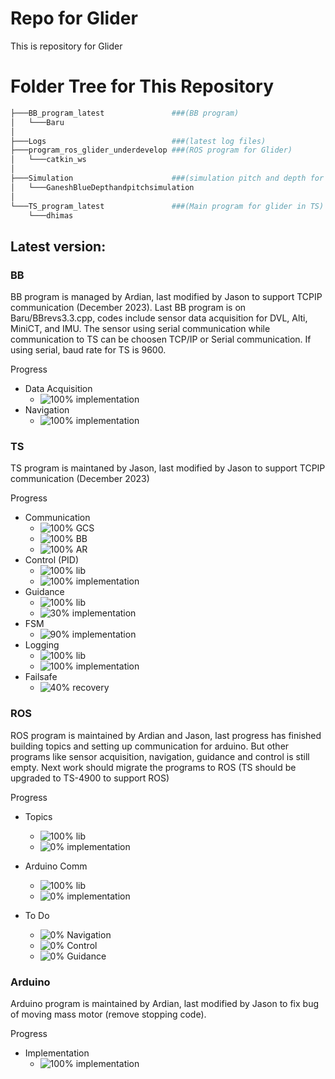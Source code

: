 ﻿# Repo for Glider
This is repository for Glider

# Folder Tree for This Repository
```bash
├───BB_program_latest               ###(BB program)
│   └───Baru
│       
├───Logs                            ###(latest log files)
├───program_ros_glider_underdevelop ###(ROS program for Glider)
│   └───catkin_ws
│     
├───Simulation                      ###(simulation pitch and depth for glider)
│   └───GaneshBlueDepthandpitchsimulation
│
└───TS_program_latest               ###(Main program for glider in TS)
    └───dhimas
```

## Latest version:
### BB
BB program is managed by Ardian, last modified by Jason to support TCPIP communication (December 2023). Last BB program is on Baru/BBrevs3.3.cpp, codes include sensor data acquisition for DVL, Alti, MiniCT, and IMU. The sensor using serial communication while communication to TS can be choosen TCP/IP or Serial communication. If using serial, baud rate for TS is 9600.

Progress
- Data Acquisition
  - ![100%](https://progress-bar.dev/100) implementation
- Navigation
  - ![100%](https://progress-bar.dev/100) implementation

### TS
TS program is maintaned by Jason, last modified by Jason to support TCPIP communication (December 2023)

Progress
- Communication 
  - ![100%](https://progress-bar.dev/100) GCS   
  - ![100%](https://progress-bar.dev/100) BB  
  - ![100%](https://progress-bar.dev/100) AR  
- Control (PID) 
  - ![100%](https://progress-bar.dev/100) lib  
  - ![100%](https://progress-bar.dev/100) implementation  
- Guidance
  - ![100%](https://progress-bar.dev/100) lib   
  - ![30%](https://progress-bar.dev/30) implementation 
- FSM
  - ![90%](https://progress-bar.dev/90) implementation
- Logging 
  - ![100%](https://progress-bar.dev/100) lib
  - ![100%](https://progress-bar.dev/70) implementation  
- Failsafe
  - ![40%](https://progress-bar.dev/40) recovery
 

### ROS
ROS program is maintained by Ardian and Jason, last progress has finished building topics and setting up communication for arduino. But other programs like sensor acquisition, navigation, guidance and control is still empty. Next work should migrate the programs to ROS (TS should be upgraded to TS-4900 to support ROS)

Progress
- Topics
  - ![100%](https://progress-bar.dev/100) lib
  - ![0%](https://progress-bar.dev/0) implementation    
  
- Arduino Comm
  - ![100%](https://progress-bar.dev/100) lib
  - ![0%](https://progress-bar.dev/0) implementation  
  
- To Do
  - ![0%](https://progress-bar.dev/0) Navigation  
  - ![0%](https://progress-bar.dev/0) Control
  - ![0%](https://progress-bar.dev/0) Guidance

### Arduino
Arduino program is maintained by Ardian, last modified by Jason to fix bug of moving mass motor (remove stopping code).

Progress
- Implementation
  - ![100%](https://progress-bar.dev/100) implementation



